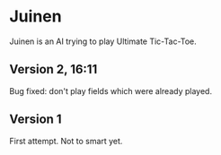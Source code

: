 Juinen
======

Juinen is an AI trying to play Ultimate Tic-Tac-Toe.

Version 2, 16:11
----------------
Bug fixed: don't play fields which were already played.

Version 1
---------
First attempt. Not to smart yet.